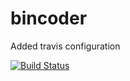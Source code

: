 # bincoder

Added travis configuration

[![Build Status](https://travis-ci.org/xylifyx/bincoder.svg?branch=master)](https://travis-ci.org/xylifyx/bincoder)
